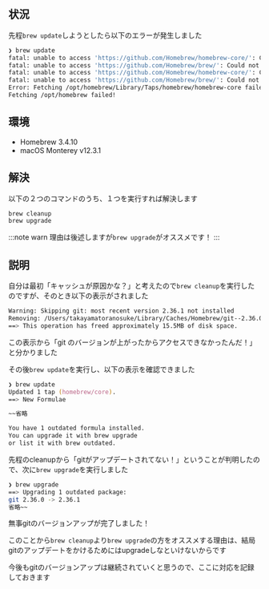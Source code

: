 ## 状況
先程`brew update`しようとしたら以下のエラーが発生しました

```zsh
❯ brew update
fatal: unable to access 'https://github.com/Homebrew/homebrew-core/': Could not resolve host: github.com
fatal: unable to access 'https://github.com/Homebrew/brew/': Could not resolve host: github.com
fatal: unable to access 'https://github.com/Homebrew/homebrew-core/': Could not resolve host: github.com
fatal: unable to access 'https://github.com/Homebrew/brew/': Could not resolve host: github.com
Error: Fetching /opt/homebrew/Library/Taps/homebrew/homebrew-core failed!
Fetching /opt/homebrew failed!
```

## 環境

- Homebrew 3.4.10
- macOS Monterey v12.3.1

## 解決

以下の２つのコマンドのうち、１つを実行すれば解決します

```zsh
brew cleanup
brew upgrade
```
:::note warn
理由は後述しますが`brew upgrade`がオススメです！
:::

## 説明
自分は最初「キャッシュが原因かな？」と考えたので`brew cleanup`を実行したのですが、そのとき以下の表示がされました
```zsh
Warning: Skipping git: most recent version 2.36.1 not installed
Removing: /Users/takayamatoranosuke/Library/Caches/Homebrew/git--2.36.0... (15.5MB)
==> This operation has freed approximately 15.5MB of disk space.
```

この表示から「git のバージョンが上がったからアクセスできなかったんだ！」と分かりました

その後`brew update`を実行し、以下の表示を確認できました

```zsh
❯ brew update
Updated 1 tap (homebrew/core).
==> New Formulae

~~省略

You have 1 outdated formula installed.
You can upgrade it with brew upgrade
or list it with brew outdated.
```

先程のcleanupから「gitがアップデートされてない！」ということが判明したので、次に`brew upgrade`を実行しました

```zsh
❯ brew upgrade
==> Upgrading 1 outdated package:
git 2.36.0 -> 2.36.1
省略~~
```

無事gitのバージョンアップが完了しました！

このことから`brew cleanup`より`brew upgrade`の方をオススメする理由は、結局gitのアップデートをかけるためにはupgradeしなといけないからです

今後もgitのバージョンアップは継続されていくと思うので、ここに対応を記録しておきます

